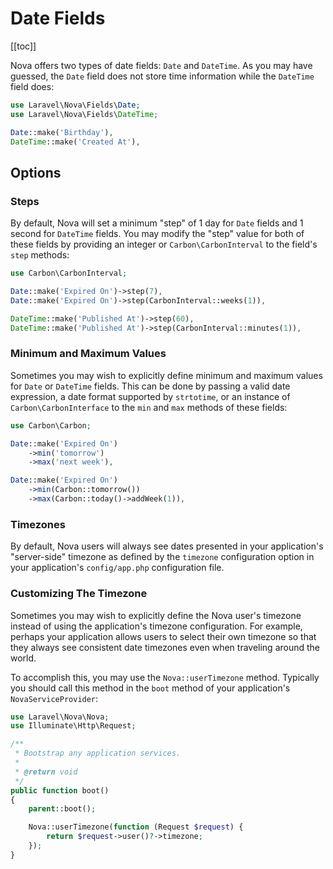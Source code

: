 # Date Fields

[[toc]]

Nova offers two types of date fields: `Date` and `DateTime`. As you may have guessed, the `Date` field does not store time information while the `DateTime` field does:

```php
use Laravel\Nova\Fields\Date;
use Laravel\Nova\Fields\DateTime;

Date::make('Birthday'),
DateTime::make('Created At'),
```

## Options

### Steps

By default, Nova will set a minimum "step" of 1 day for `Date` fields and 1 second for `DateTime` fields. You may modify the "step" value for both of these fields by providing an integer or `Carbon\CarbonInterval` to the field's `step` methods:

```php
use Carbon\CarbonInterval;

Date::make('Expired On')->step(7),
Date::make('Expired On')->step(CarbonInterval::weeks(1)),

DateTime::make('Published At')->step(60),
DateTime::make('Published At')->step(CarbonInterval::minutes(1)),
```

### Minimum and Maximum Values

Sometimes you may wish to explicitly define minimum and maximum values for `Date` or `DateTime` fields. This can be done by passing a valid date expression, a date format supported by `strtotime`, or an instance of `Carbon\CarbonInterface` to the `min` and `max` methods of these fields:

```php
use Carbon\Carbon;

Date::make('Expired On')
    ->min('tomorrow')
    ->max('next week'),

Date::make('Expired On')
    ->min(Carbon::tomorrow())
    ->max(Carbon::today()->addWeek(1)),
```

### Timezones

By default, Nova users will always see dates presented in your application's "server-side" timezone as defined by the `timezone` configuration option in your application's `config/app.php` configuration file.

### Customizing The Timezone

Sometimes you may wish to explicitly define the Nova user's timezone instead of using the application's timezone configuration. For example, perhaps your application allows users to select their own timezone so that they always see consistent date timezones even when traveling around the world.

To accomplish this, you may use the `Nova::userTimezone` method. Typically you should call this method in the `boot` method of your application's `NovaServiceProvider`:

```php
use Laravel\Nova\Nova;
use Illuminate\Http\Request;

/**
 * Bootstrap any application services.
 *
 * @return void
 */
public function boot()
{
    parent::boot();

    Nova::userTimezone(function (Request $request) {
        return $request->user()?->timezone;
    });
}
```
